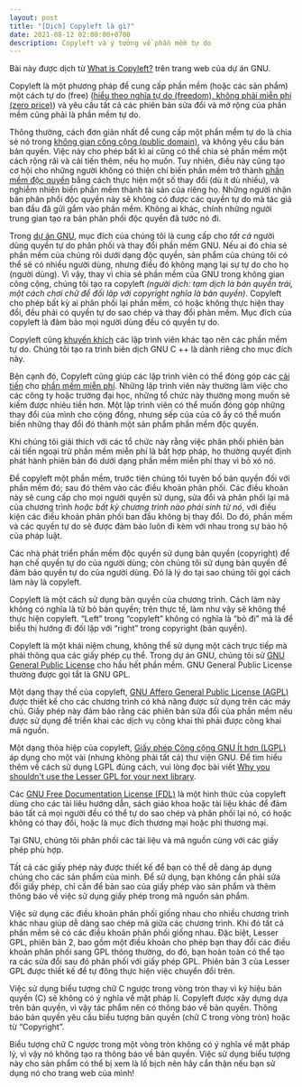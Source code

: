 ```yaml
---
layout: post
title: "[Dịch] Copyleft là gì?"
date: 2021-08-12 02:00:00+0700
description: Copyleft và ý tưởng về phần mềm tự do
---
```

Bài này được dịch từ [What is Copyleft?](https://www.gnu.org/licenses/copyleft.en.html) trên trang web của dự án GNU.

Copyleft là một phương pháp để cung cấp phần mềm (hoặc các sản phẩm) một cách tự do (free) ([hiểu theo nghĩa tự do (freedom), không phải miễn phí (zero price)](https://www.gnu.org/philosophy/free-sw.html)) và yêu cầu tất cả các phiên bản sửa đổi và mở rộng của phần mềm cũng phải là phần mềm tự do.

Thông thường, cách đơn giản nhất để cung cấp một phần mềm tự do là chia sẻ nó trong [không gian công cộng (public domain)](https://www.gnu.org/philosophy/categories.html#PublicDomainSoftware), và không yêu cầu bản bản quyền. Việc này cho phép bất kì ai cũng có thể chia sẻ phần mềm một cách rộng rãi và cải tiến thêm, nếu họ muốn. Tuy nhiên, điều này cũng tạo cơ hội cho những người không có thiện chí biến phần mềm trở thành [phần mềm độc quyền](https://www.gnu.org/philosophy/categories.html#ProprietarySoftware) bằng cách thực hiện một số thay đổi (dù ít dù nhiều), và nghiễm nhiên biến phần mềm thành tài sản của riêng họ. Những người nhận bản phân phối độc quyền này sẽ không có được các quyền tự do mà tác giả ban đầu đã gửi gắm vào phần mềm. Không ai khác, chính những người trung gian tạo ra bản phân phối độc quyền đã tước nó đi.

Trong [dự án GNU](https://www.gnu.org/gnu/thegnuproject.html), mục đích của chúng tôi là cung cấp cho _tất cả_ người dùng quyền tự do phân phối và thay đổi phần mềm GNU. Nếu ai đó chia sẻ phần mềm của chúng rôi dưới dạng độc quyền, sản phẩm của chúng tôi có thể sẽ có nhiều người dùng, nhưng điều đó không mạng lại sự tự do cho họ (người dùng). Vì vậy, thay vì chia sẻ phần mềm của GNU trong không gian công cộng, chúng tôi tạo ra  copyleft *(người dịch: tạm dịch là bản quyền trái, một cách chơi chữ để đối lâp với copyright nghĩa là bản quyền)*. Copyleft cho phép bất kỳ ai phân phối lại phần mềm, có hoặc không thực hiện thay đổi, đều phải có quyền tự do sao chép và thay đổi phàn mềm. Mục đích của copyleft là đảm bảo mọi người dùng đều có quyền tự do.

Copyleft cũng [khuyến khích](https://www.gnu.org/philosophy/pragmatic.html) các lập trình viên khác tạo nên các phần mềm tự do. Chúng tôi tạo ra trình biên dịch GNU C ++ là dành riêng cho mục đích này.

Bên cạnh đó, Copyleft cũng giúp các lập trình viên có thể đóng góp các [cải tiến](https://www.gnu.org/prep/tasks.html) cho [phần mềm miễn phí](https://www.gnu.org/philosophy/free-sw.html). Những lập trình viên này thường làm việc cho các công ty hoặc trường đại học, những tổ chức này thường mong muốn sẽ kiếm được nhiêu tiền hơn. Một lập trình viên có thể muốn đóng góp những thay đổi của mình cho cộng đồng, nhưng sếp của của cô ấy có thể muốn biến những thay đổi đó thành một sản phẩm phần mềm độc quyền.

Khi chúng tôi giải thích với các tổ chức này rằng việc phân phối phiên bản cải tiến ngoại trừ phần mềm miễn phí là bất hợp pháp, họ thường quyết định phát hành phiên bản đó dưới dạng phần mềm miễn phí thay vì bỏ xó nó.

Để copyleft một phần mềm, trước tiên chúng tôi tuyên bố bản quyền đối với phần mềm đó; sau đó thêm vào các điều khoản phân phối. Các điều khoản này sẽ cung cấp cho mọi người quyền sử dụng, sửa đổi và phân phối lại mã của chương trình _hoặc bất kỳ chương trình nào phái sinh từ nó_, với điều kiện các điều khoản phân phối ban đầu không bị thay đổi. Do đó, phần mềm và các quyền tự do sẽ được đảm bảo luôn đi kèm với nhau trong sự bảo hộ của pháp luật.

Các nhà phát triển phần mềm độc quyền sử dụng bản quyền (copyright) để hạn chế quyền tự do của người dùng; còn chúng tôi sử dụng bản quyền để đảm bảo quyền tự do của người dùng. Đó là lý do tại sao chúng tôi gọi cách làm này là copyleft.

Copyleft là một cách sử dụng bản quyền của chương trình. Cách làm này không có nghĩa là từ bỏ bản quyền; trên thực tế, làm như vậy sẽ không thể thực hiện copyleft. “Left” trong “copyleft” không có nghĩa là “bỏ đi” mà là để biểu thị hướng đi đối lập với “right” trong copyright (bản quyền).

Copyleft là một khái niệm chung, không thể sử dụng một cách trực tiếp mà phải thông qua các giấy phép cụ thể. Trong dự án GNU, chúng tôi sử [GNU General Public License](https://www.gnu.org/licenses/gpl.html) cho hầu hết phần mềm. GNU General Public License thường được gọi tắt là GNU GPL. 

Một dạng thay thế của copyleft, [GNU Affero General Public License (AGPL)](https://www.gnu.org/licenses/agpl.html) được thiết kế cho các chương trình có khả năng được sử dụng trên các máy chủ. Giấy phép này đảm bảo rằng các phiên bản sửa đổi của phần mềm nếu được sử dụng để triển khai các dịch vụ công khai thì phải được công khai mã nguồn.

Một dạng thỏa hiệp của copyleft, [Giấy phép Công cộng GNU Ít hơn (LGPL)](https://www.gnu.org/licenses/lgpl.html) áp dụng cho một vài (nhưng không phải tất cả) thư viện GNU. Để tìm hiểu thêm về cách sử dụng LGPL đúng cách, vui lòng đọc bài viết [Why you shouldn't use the Lesser GPL for your next library](https://www.gnu.org/philosophy/why-not-lgpl.html).

Các [GNU Free Documentation License (FDL)](https://www.gnu.org/licenses/fdl.html) là một hình thức của copyleft dùng cho các tài liêu hướng dẫn, sách giáo khoa hoặc tài liệu khác để đảm bảo tất cả mọi người đều có thể tự do sao chép và phân phối lại nó, có hoặc không có thay đổi, hoặc là mục đích thương mại hoặc phi thương mại.

Tại GNU, chúng tôi phân phối các tài liệu và mã nguồn cùng với các giấy phép phù hợp.

Tất cả các giấy phép này được thiết kế để bạn có thể dễ dàng áp dụng chúng cho các sản phẩm của mình. Để sử dụng, bạn không cần phải sửa đổi giấy phép, chỉ cần để bản sao của giấy phép vào sản phẩm và thêm thông báo về việc sử dụng giấy phép trong mã nguồn sản phẩm.

Việc sử dụng các điều khoản phân phối giống nhau cho nhiều chương trình khác nhau giúp dễ dàng sao chép mã giữa các chương trình. Khi đó tất cả phần mềm sẽ có các điều khoản phân phối giống nhau. Đặc biệt, Lesser GPL, phiên bản 2, bao gồm một điều khoản cho phép bạn thay đổi các điều khoản phân phối sang GPL thông thường, do đó, bạn hoàn toàn có thể tạo ra các sửa đổi sau đó phân phối với giấy phép GPL. Phiên bản 3 của Lesser GPL được thiết kế để tự đông thực hiện việc chuyển đổi trên.

Việc sử dụng biểu tượng chữ C ngược trong vòng tròn thay vì ký hiệu bản quyền (C) sẽ không có ý nghĩa về mặt pháp lí. Copyleft được xây dựng dựa trên bản quyền, vì vậy tác phẩm nên có thông báo về bản quyền. Thông báo bản quyền yêu cầu biểu tượng bản quyền (chữ C trong vòng tròn) hoặc từ “Copyright”.

Biểu tượng chữ C ngược trong một vòng tròn không có ý nghĩa về mặt pháp lý, vì vậy nó không tạo ra thông báo về bản quyền. Việc sử dụng biểu tượng này cho sản phẩm có thể bị xem là lố bịch nên hãy cẩn thận nếu bạn sử dụng nó cho trang web của mình!

